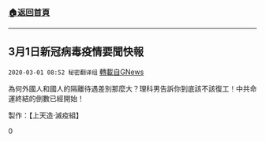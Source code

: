 ###  [:house:返回首頁](https://github.com/ourhimalayas/txt)
---

## 3月1日新冠病毒疫情要聞快報
`2020-03-01 08:52 秘密翻译组` [轉載自GNews](https://gnews.org/zh-hant/128856/)

為何外國人和國人的隔離待遇差別那麼大？理科男告訴你到底該不該復工！中共命運終結的倒數已經開始！



製作：【上天造·滅疫組】

0
